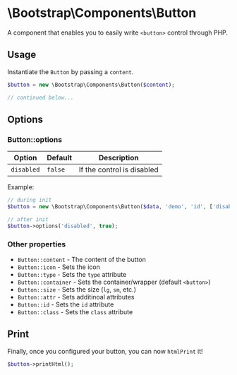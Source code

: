 # \Bootstrap\Components\Button

A component that enables you to easily write `<button>` control through PHP.

## Usage

Instantiate the `Button` by passing a `content`.

```php
$button = new \Bootstrap\Components\Button($content);

// continued below...
```

## Options

### Button::options

| Option | Default | Description |
| ------ | ------- | ----------- |
| `disabled` | `false` | If the control is disabled |

Example:
```php
// during init
$button = new \Bootstrap\Components\Button($data, 'demo', 'id', ['disabled' => true]);

// after init
$button->options('disabled', true);
```

### Other properties

- `Button::content` - The content of the button
- `Button::icon` - Sets the icon
- `Button::type` - Sets the `type` attribute
- `Button::container` - Sets the container/wrapper (default `<button>`)
- `Button::size` - Sets the size (`lg`, `sm`, etc.)
- `Button::attr` - Sets additinoal attributes
- `Button::id` - Sets the `id` attribute
- `Button::class` - Sets the `class` attribute

## Print

Finally, once you configured your button, you can now `htmlPrint` it!
```php
$button->printHtml();
```